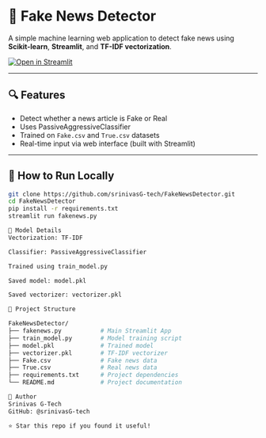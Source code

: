 # 📰 Fake News Detector

A simple machine learning web application to detect fake news using **Scikit-learn**, **Streamlit**, and **TF-IDF vectorization**.

[![Open in Streamlit](https://static.streamlit.io/badges/streamlit_badge_black_white.svg)](https://fakenewsdetector-e2e2xmpbqjsthmlvh8antc.streamlit.app)

---

## 🔍 Features

- Detect whether a news article is Fake or Real
- Uses PassiveAggressiveClassifier
- Trained on `Fake.csv` and `True.csv` datasets
- Real-time input via web interface (built with Streamlit)

---

## 🚀 How to Run Locally

```bash
git clone https://github.com/srinivasG-tech/FakeNewsDetector.git
cd FakeNewsDetector
pip install -r requirements.txt
streamlit run fakenews.py

🧠 Model Details
Vectorization: TF-IDF

Classifier: PassiveAggressiveClassifier

Trained using train_model.py

Saved model: model.pkl

Saved vectorizer: vectorizer.pkl

📁 Project Structure

FakeNewsDetector/
├── fakenews.py           # Main Streamlit App
├── train_model.py        # Model training script
├── model.pkl             # Trained model
├── vectorizer.pkl        # TF-IDF vectorizer
├── Fake.csv              # Fake news data
├── True.csv              # Real news data
├── requirements.txt      # Project dependencies
└── README.md             # Project documentation

🙌 Author
Srinivas G-Tech
GitHub: @srinivasG-tech

⭐ Star this repo if you found it useful!











